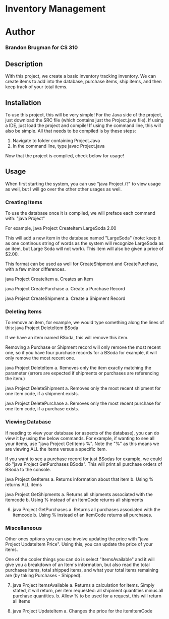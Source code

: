 # Inventory Management

# Author
### Brandon Brugman for CS 310

## Description

With this project, we create a basic inventory tracking inventory. We can create items to add into the database, purchase items, ship items, and then keep track of your total items. 

## Installation

To use this project, this will be very simple! For the Java side of the project, just download the SRC file (which contains just the Project.java file). If using a IDE, just load the project and compile! If using the command line, this will also be simple. All that needs to be compiled is by these steps:

1) Navigate to folder containing Project.Java
2) In the command line, type javac Project.java

Now that the project is compiled, check below for usage!

## Usage

When first starting the system, you can use "java Project /?" to view usage as well, but I will go over the other other usages as well. 

### Creating Items

To use the database once it is compiled, we will preface each command with: "java Project"

For example, java Project CreateItem LargeSoda 2.00

This will add a new item in the database named "LargeSoda" (note: keep it as one continous string of words as the system will recognize LargeSoda as an item, but Large Soda will not work). This item will also be given a price of $2.00. 

This format can be used as well for CreateShipment and CreatePurchase, with a few minor differences. 

java Project CreateItem <itemCode> <itemDescription> <price>
  a. Creates an Item

java Project CreatePurchase <itemCode> <PurchaseQuantity>
  a. Create a Purchase Record
  
java Project CreateShipment <itemCode> <ShipmentQuantity> <shipmentDate>
  a. Create a Shipment Record
  
### Deleting Items

To remove an item, for example, we would type something along the lines of this: java Project DeleteItem BSoda

If we have an item named BSoda, this will remove this item. 

Removing a Purchase or Shipment record will only remove the most recent one, so if you have four purchase records for a BSoda for example, it will only remove the most recent one. 

java Project DeleteItem <itemCode>
a. Removes only the item exactly matching the parameter (errors are expected if shipments
or purchases are referencing the item.)

java Project DeleteShipment <itemCode>
a. Removes only the most recent shipment for one item code, if a shipment exists.
  
java Project DeletePurchase <itemCode>
a. Removes only the most recent purchase for one item code, if a purchase exists.
  
### Viewing Database

If needing to view your database (or aspects of the database), you can do view it by using the below commands. For example, 
if wanting to see all your items, use "java Project GetItems %". Note the "%" as this means we are viewing ALL the items versus a specific item. 

If you want to see a purchase record for just BSodas for example, we could do "java Project GetPurchases BSoda". This will print all purchase orders of BSoda to the console. 

java Project GetItems <itemCode>
  a. Returns information about that item
  b. Using % returns ALL items

java Project GetShipments <itemCode>
  a. Returns all shipments associated with the itemcode
  b. Using % instead of an ItemCode returns all shipments

6. java Project GetPurchases <itemCode>
  a. Returns all purchases associated with the itemcode
  b. Using % instead of an ItemCode returns all purchases.
  
 ### Miscellaneous
 
 Other ones options you can use involve updating the price with "java Project UpdateItem Price". Using this, you can update the price of your items. 
 
 One of the cooler things you can do is select "ItemsAvailable" and it will give you a breakdown of an Item's information, but also read the total purchases items, total shipped items, and what your total items remaining are (by taking Purchases - Shipped). 
 
 7. java Project ItemsAvailable <itemCode>
  a. Returns a calculation for items. Simply stated, it will return, per item requested: all
shipment quantities minus all purchase quantities.
  b. Allow % to be used for a request, this will return all Items

8. java Project UpdateItem <itemCode> <price>
  a. Changes the price for the itemItemCode
